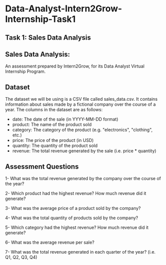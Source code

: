 # Data-Analyst-Intern2Grow-Internship-Task1


## Task 1: Sales Data Analysis


## Sales Data Analysis:
An assessment prepared by Intern2Grow, for its Data Analyst Virtual Internship Program.

## Dataset
The dataset we will be using is a CSV file called sales_data.csv. It contains information about sales made by a fictional company over the course of a year. The columns in the dataset are as follows:

-  date: The date of the sale (in YYYY-MM-DD format)
-  product: The name of the product sold
-  category: The category of the product (e.g. "electronics", "clothing", etc.)
-  price: The price of the product (in USD)
-  quantity: The quantity of the product sold
-  revenue: The total revenue generated by the sale (i.e. price * quantity)


## Assessment Questions

1- What was the total revenue generated by the company over the course of the year?

2- Which product had the highest revenue? How much revenue did it generate?

3- What was the average price of a product sold by the company?

4- What was the total quantity of products sold by the company?

5- Which category had the highest revenue? How much revenue did it generate?

6- What was the average revenue per sale?

7- What was the total revenue generated in each quarter of the year? (i.e. Q1, Q2, Q3, Q4)
